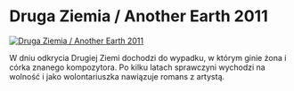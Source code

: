Druga Ziemia / Another Earth 2011 
=============
[![Druga Ziemia / Another Earth 2011 ](http://vidos.pl/images/player.gif)](http://vidos.pl/druga-ziemia-another-earth-2011)

 W dniu odkrycia Drugiej Ziemi dochodzi do wypadku, w którym ginie żona i córka znanego kompozytora. Po kilku latach sprawczyni wychodzi na wolność i jako wolontariuszka nawiązuje romans z artystą.
